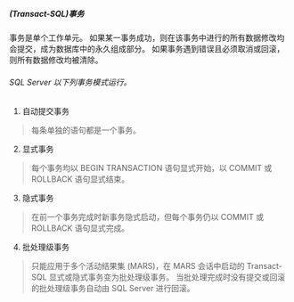 ##### (Transact-SQL)事务

事务是单个工作单元。 如果某一事务成功，则在该事务中进行的所有数据修改均会提交，成为数据库中的永久组成部分。 如果事务遇到错误且必须取消或回滚，则所有数据修改均被清除。

###### SQL Server 以下列事务模式运行。

1. 自动提交事务
> 每条单独的语句都是一个事务。

2. 显式事务
> 每个事务均以 BEGIN TRANSACTION 语句显式开始，以 COMMIT 或 ROLLBACK 语句显式结束。

3. 隐式事务
>在前一个事务完成时新事务隐式启动，但每个事务仍以 COMMIT 或 ROLLBACK 语句显式完成。

4. 批处理级事务
> 只能应用于多个活动结果集 (MARS)，在 MARS 会话中启动的 Transact-SQL 显式或隐式事务变为批处理级事务。 当批处理完成时没有提交或回滚的批处理级事务自动由 SQL Server 进行回滚。

